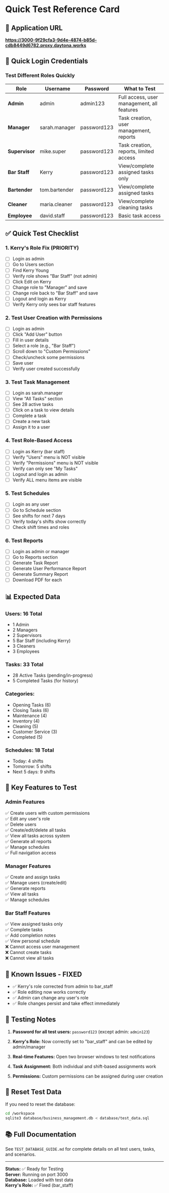# Quick Test Reference Card

## 🚀 Application URL
**https://3000-9f29cfa3-9d4e-4874-b85d-cdb8449d6782.proxy.daytona.works**

## 🔑 Quick Login Credentials

### Test Different Roles Quickly

| Role | Username | Password | What to Test |
|------|----------|----------|--------------|
| **Admin** | admin | admin123 | Full access, user management, all features |
| **Manager** | sarah.manager | password123 | Task creation, user management, reports |
| **Supervisor** | mike.super | password123 | Task creation, reports, limited access |
| **Bar Staff** | Kerry | password123 | View/complete assigned tasks only |
| **Bartender** | tom.bartender | password123 | View/complete assigned tasks |
| **Cleaner** | maria.cleaner | password123 | View/complete cleaning tasks |
| **Employee** | david.staff | password123 | Basic task access |

## ✅ Quick Test Checklist

### 1. Kerry's Role Fix (PRIORITY)
- [ ] Login as admin
- [ ] Go to Users section
- [ ] Find Kerry Young
- [ ] Verify role shows "Bar Staff" (not admin)
- [ ] Click Edit on Kerry
- [ ] Change role to "Manager" and save
- [ ] Change role back to "Bar Staff" and save
- [ ] Logout and login as Kerry
- [ ] Verify Kerry only sees bar staff features

### 2. Test User Creation with Permissions
- [ ] Login as admin
- [ ] Click "Add User" button
- [ ] Fill in user details
- [ ] Select a role (e.g., "Bar Staff")
- [ ] Scroll down to "Custom Permissions"
- [ ] Check/uncheck some permissions
- [ ] Save user
- [ ] Verify user created successfully

### 3. Test Task Management
- [ ] Login as sarah.manager
- [ ] View "All Tasks" section
- [ ] See 28 active tasks
- [ ] Click on a task to view details
- [ ] Complete a task
- [ ] Create a new task
- [ ] Assign it to a user

### 4. Test Role-Based Access
- [ ] Login as Kerry (bar staff)
- [ ] Verify "Users" menu is NOT visible
- [ ] Verify "Permissions" menu is NOT visible
- [ ] Verify can only see "My Tasks"
- [ ] Logout and login as admin
- [ ] Verify ALL menu items are visible

### 5. Test Schedules
- [ ] Login as any user
- [ ] Go to Schedule section
- [ ] See shifts for next 7 days
- [ ] Verify today's shifts show correctly
- [ ] Check shift times and roles

### 6. Test Reports
- [ ] Login as admin or manager
- [ ] Go to Reports section
- [ ] Generate Task Report
- [ ] Generate User Performance Report
- [ ] Generate Summary Report
- [ ] Download PDF for each

## 📊 Expected Data

### Users: 16 Total
- 1 Admin
- 2 Managers
- 2 Supervisors
- 5 Bar Staff (including Kerry)
- 3 Cleaners
- 3 Employees

### Tasks: 33 Total
- 28 Active Tasks (pending/in-progress)
- 5 Completed Tasks (for history)

### Categories:
- Opening Tasks (6)
- Closing Tasks (6)
- Maintenance (4)
- Inventory (4)
- Cleaning (5)
- Customer Service (3)
- Completed (5)

### Schedules: 18 Total
- Today: 4 shifts
- Tomorrow: 5 shifts
- Next 5 days: 9 shifts

## 🎯 Key Features to Test

### Admin Features
✅ Create users with custom permissions  
✅ Edit any user's role  
✅ Delete users  
✅ Create/edit/delete all tasks  
✅ View all tasks across system  
✅ Generate all reports  
✅ Manage schedules  
✅ Full navigation access  

### Manager Features
✅ Create and assign tasks  
✅ Manage users (create/edit)  
✅ Generate reports  
✅ View all tasks  
✅ Manage schedules  

### Bar Staff Features
✅ View assigned tasks only  
✅ Complete tasks  
✅ Add completion notes  
✅ View personal schedule  
❌ Cannot access user management  
❌ Cannot create tasks  
❌ Cannot view all tasks  

## 🐛 Known Issues - FIXED
- ✅ Kerry's role corrected from admin to bar_staff
- ✅ Role editing now works correctly
- ✅ Admin can change any user's role
- ✅ Role changes persist and take effect immediately

## 📝 Testing Notes

1. **Password for all test users:** `password123` (except admin: `admin123`)

2. **Kerry's Role:** Now correctly set to "bar_staff" and can be edited by admin/manager

3. **Real-time Features:** Open two browser windows to test notifications

4. **Task Assignment:** Both individual and shift-based assignments work

5. **Permissions:** Custom permissions can be assigned during user creation

## 🔄 Reset Test Data
If you need to reset the database:
```bash
cd /workspace
sqlite3 database/business_management.db < database/test_data.sql
```

## 📚 Full Documentation
See `TEST_DATABASE_GUIDE.md` for complete details on all test users, tasks, and scenarios.

---
**Status:** ✅ Ready for Testing  
**Server:** Running on port 3000  
**Database:** Loaded with test data  
**Kerry's Role:** ✅ Fixed (bar_staff)